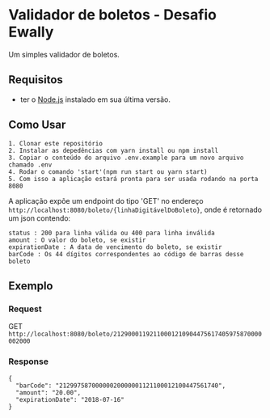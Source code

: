 # Validador de boletos - Desafio Ewally

Um simples validador de boletos.

## Requisitos

- ter o [Node.js](https://nodejs.org/en/) instalado em sua última versão.

## Como Usar

    1. Clonar este repositório
    2. Instalar as depedências com yarn install ou npm install
    3. Copiar o conteúdo do arquivo .env.example para um novo arquivo chamado .env
    4. Rodar o comando 'start'(npm run start ou yarn start)
    5. Com isso a aplicação estará pronta para ser usada rodando na porta 8080

A aplicação expõe um endpoint do tipo 'GET' no endereço `http://localhost:8080/boleto/{linhaDigitávelDoBoleto}`, onde é retornado um json contendo:

```
status​ : 200 para linha válida ou 400 para linha inválida
amount​ : O valor do boleto, se existir
expirationDate​ : A data de vencimento do boleto, se existir
barCode​ : Os 44 dígitos correspondentes ao código de barras desse boleto
```

## Exemplo

### Request

GET `http://localhost:8080/boleto/21290001192110001210904475617405975870000002000`

### Response

```
{
  "barCode": "21299758700000020000001121100012100447561740",
  "amount": "20.00",
  "expirationDate": "2018-07-16"
}
```
